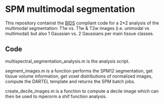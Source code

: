 # SPM multimodal segmentation

This repository containst the [BIDS](https://bids.neuroimaging.io/) compliant code for a 2*2 analysis of the multimodal segmentation: T1w vs. T1w & T2w images (i.e. unimodal vs multimodal) but also 1 Gaussian vs. 2 Gaussians per main tissue classes.

## Code

multispectral_segmentation_analysis.m is the analysis script.  

segment_images.m is a function performs the SPM12 segmentation, get tissue volume information, get voxel distributions of normalized images, compute the DARTEL template and returns the SPM batch jobs.  

create_decile_images.m is a function to compute a decile image which can then be used to mperorm a shif function analysis.



